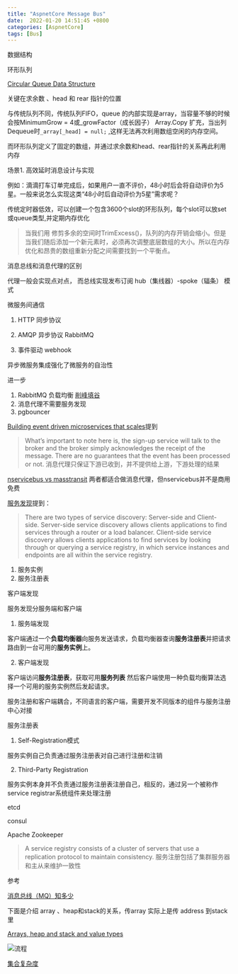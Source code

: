 ```yaml
---
title: "AspnetCore Message Bus"
date:  2022-01-20 14:51:45 +0800
categories: [AspnetCore]
tags: [Bus]
---
```


数据结构

环形队列

[Circular Queue Data Structure](https://www.programiz.com/dsa/circular-queue)

关键在求余数 、head 和 rear 指针的位置

与传统队列不同，传统队列FIFO，queue 的内部实现是array，当容量不够的时候会按MinimumGrow = 4或_growFactor（成长因子） Array.Copy 扩充，当出列Dequeue时`_array[_head] = null;` ,这样无法再次利用数组空闲的内存空间。

而环形队列定义了固定的数组，并通过求余数和head、rear指针的关系再此利用内存

场景1. 高效延时消息设计与实现

例如：滴滴打车订单完成后，如果用户一直不评价，48小时后会将自动评价为5星。一般来说怎么实现这类“48小时后自动评价为5星”需求呢？

传统定时器低效，可以创建一个包含3600个slot的环形队列，每个slot可以放set或queue类型,并定期内存优化

> 当我们用 修剪多余的空间时TrimExcess()，队列的内存开销会缩小。但是当我们随后添加一个新元素时，必须再次调整底层数组的大小。所以在内存优化和昂贵的数组重新分配之间需要找到一个平衡点。



消息总线和消息代理的区别

代理一般会实现点对点， 而总线实现发布订阅 hub（集线器）-spoke（辐条） 模式


微服务间通信

1. HTTP 同步协议

2. AMQP 异步协议 RabbitMQ

3. 事件驱动 webhook


异步微服务集成强化了微服务的自治性

进一步

1. RabbitMQ 负载均衡 [削峰填谷](https://www.jianshu.com/p/5ce83b227eb3)
2. 消息代理不需要服务发现
3. pgbouncer

[Building event driven microservices that scales](https://blog.space-cloud.io/posts/building-event-driven-microservices-that-scale/)提到

> What’s important to note here is, the sign-up service will talk to the broker and the broker simply acknowledges the receipt of the message. There are no guarantees that the event has been processed or not.
> 消息代理只保证下游已收到，并不提供给上游，下游处理的结果

[nservicebus vs masstransit](https://stackoverflow.com/questions/13647423/nservicebus-vs-masstransit) 两者都适合做消息代理，但nservicebus并不是商用免费


[服务发现](https://avinetworks.com/glossary/service-discovery/)提到：

> There are two types of service discovery: Server-side and Client-side. Server-side service discovery allows clients applications to find services through a router or a load balancer. Client-side service discovery allows clients applications to find services by looking through or querying a service registry, in which service instances and endpoints are all within the service registry.

1. 服务实例
2. 服务注册表

客户端发现

服务发现分服务端和客户端

1. 服务端发现

  客户端通过一个**负载均衡器**向服务发送请求，负载均衡器查询**服务注册表**并把请求路由到一台可用的**服务实例**上。

2. 客户端发现

  客户端访问**服务注册表**，获取可用**服务列表** 然后客户端使用一种负载均衡算法选择一个可用的服务实例然后发起请求。

  服务注册和客户端耦合，不同语言的客户端，需要开发不同版本的组件与服务注册中心对接


服务注册表

1. Self-Registration模式

  服务实例自己负责通过服务注册表对自己进行注册和注销

2. Third-Party Registration

  服务实例本身并不负责通过服务注册表注册自己，相反的，通过另一个被称作 service registrar系统组件来处理注册

etcd

consul

Apache Zookeeper

>  A service registry consists of a cluster of servers that use a replication protocol to maintain consistency.
> 服务注册包括了集群服务器和主从来维护一致性

参考

[消息总线（MQ）知多少](https://blog.csdn.net/u010255818/article/details/77855873)



下面是介绍 array 、heap和stack的关系，传array 实际上是传 address 到stack 里

[Arrays, heap and stack and value types](https://stackoverflow.com/questions/1113819/arrays-heap-and-stack-and-value-types)


![流程](https://cdn.programiz.com/sites/tutorial2program/files/circular-queue-program.png)


[集合复杂度](https://docs.microsoft.com/en-us/dotnet/standard/collections/)
